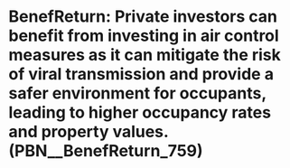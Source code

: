 # BenefReturn: __Private investors can benefit from investing in air control measures as it can mitigate the risk of viral transmission and provide a safer environment for occupants, leading to higher occupancy rates and property values.__ (PBN__BenefReturn_759)


